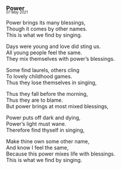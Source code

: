 ### Power  
<p style="margin:0; margin-top: -1.25rem">  
  <em>  
    <small><small>07 May 2021</small></small>  
  </em>  
</p>  
  
Power brings its many blessings,  
Though it comes by other names.  
This is what we find by singing.  
  
Days were young and love did sting us.  
All young people feel the same.  
They mix themselves with power’s blessings.  
  
Some find laurels, others cling  
To lovely childhood games.  
Thus they lose themselves in singing,  
  
Thus they fall before the morning,  
Thus they are to blame.  
But power brings at most mixed blessings,  
  
Power puts off dark and dying,  
Power’s light must wane.  
Therefore find thyself in singing,  
  
Make thine own some other name,  
And know I feel the same,  
Because this power mixes life with blessings.  
This is what we find by singing.  
  
